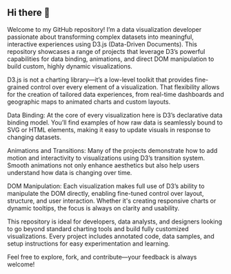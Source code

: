 ## Hi there 👋

Welcome to my GitHub repository! I’m a data visualization developer passionate about transforming complex datasets into meaningful, interactive experiences using D3.js (Data-Driven Documents). This repository showcases a range of projects that leverage D3’s powerful capabilities for data binding, animations, and direct DOM manipulation to build custom, highly dynamic visualizations.

D3.js is not a charting library—it’s a low-level toolkit that provides fine-grained control over every element of a visualization. That flexibility allows for the creation of tailored data experiences, from real-time dashboards and geographic maps to animated charts and custom layouts.

Data Binding: At the core of every visualization here is D3’s declarative data binding model. You’ll find examples of how raw data is seamlessly bound to SVG or HTML elements, making it easy to update visuals in response to changing datasets.

Animations and Transitions: Many of the projects demonstrate how to add motion and interactivity to visualizations using D3’s transition system. Smooth animations not only enhance aesthetics but also help users understand how data is changing over time.

DOM Manipulation: Each visualization makes full use of D3’s ability to manipulate the DOM directly, enabling fine-tuned control over layout, structure, and user interaction. Whether it's creating responsive charts or dynamic tooltips, the focus is always on clarity and usability.

This repository is ideal for developers, data analysts, and designers looking to go beyond standard charting tools and build fully customized visualizations. Every project includes annotated code, data samples, and setup instructions for easy experimentation and learning.

Feel free to explore, fork, and contribute—your feedback is always welcome!


